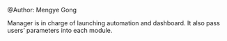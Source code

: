 @Author: Mengye Gong

Manager is in charge of launching automation and dashboard. 
It also pass users’ parameters into each module. 
